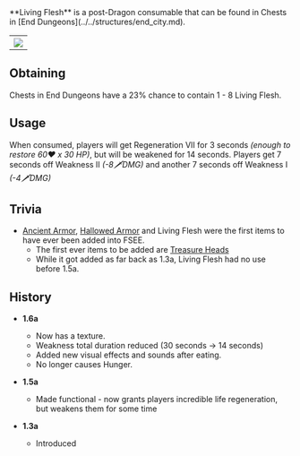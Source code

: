 <div class="result foka-infobox-grid" markdown>
<div markdown class="foka-infobox-text">
**Living Flesh** is a post-Dragon consumable that can be found in Chests in [End Dungeons](../../structures/end_city.md).
</div>
<div class="foka-infobox-table">
  <table id="foka-infobox--item">
	<tr>
		<th colspan="2" class="foka-infobox--top-image"><img src="../../../assets/items/living_flesh.png"></th>
	</tr>
</table>
</div>
</div>

## Obtaining
Chests in End Dungeons have a 23% chance to contain 1 - 8 Living Flesh.

## Usage
When consumed, players will get Regeneration VII for 3 seconds *(enough to restore 60:heart: x 30 HP)*, but will be weakened for 14 seconds. Players get 7 seconds off Weakness II *(-8:dagger:DMG)* and another 7 seconds off Weakness I *(-4:dagger:DMG)*

## Trivia

- [Ancient Armor](../armor/ancient_armor.md), [Hallowed Armor](../armor/hallowed_armor.md) and Living Flesh were the first items to have ever been added into FSEE.
    - The first ever items to be added are [Treasure Heads](../../mechanics/treasure_heads.md)
    - While it got added as far back as 1.3a, Living Flesh had no use before 1.5a.

## History

- **1.6a**
    - Now has a texture.
    - Weakness total duration reduced (30 seconds -> 14 seconds)
    - Added new visual effects and sounds after eating. 
    - No longer causes Hunger.

- **1.5a**
    - Made functional - now grants players incredible life regeneration, but weakens them for some time

- **1.3a**
    - Introduced
